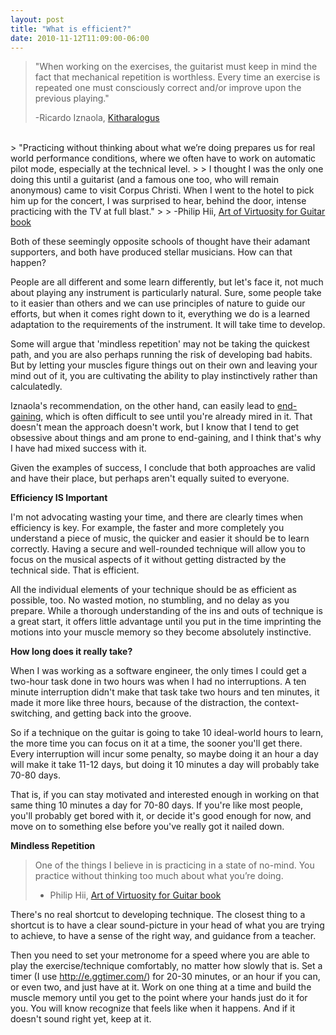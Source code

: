```yaml
---
layout: post
title: "What is efficient?"
date: 2010-11-12T11:09:00-06:00
---
```


> "When working on the exercises, the guitarist must keep in mind the  fact that mechanical repetition is worthless. Every time an exercise is  repeated one must consciously correct and/or improve upon the previous  playing." 
> 
> -Ricardo Iznaola, <a href="http://www.amazon.com/Kitharologus-Path-Virtuosity-Ricardo-Iznaola/dp/0786617748?ie=UTF8&amp;tag=willisguitabl-20&amp;link_code=btl&amp;camp=213689&amp;creative=392969" target="_blank">Kitharalogus</a>  
<br>
> "Practicing without thinking about what we’re doing prepares us for real world performance conditions, where we often have to work on automatic pilot mode, especially at the technical level. 
>
> I thought I was the only one doing this until a guitarist (and a famous one too, who will remain anonymous) came to visit Corpus Christi. When I went to the hotel to pick him up for the concert, I was surprised to hear, behind the door, intense practicing with the TV at full blast."
>
> -Philip Hii, <a href="http://philiphii.com/aovguitar/">Art of Virtuosity for Guitar book</a>

Both of these seemingly opposite schools of thought have their adamant supporters, and both have produced stellar musicians. How can that happen?

People are all different and some learn differently, but let's face it, not much about playing any instrument is particularly  natural. Sure, some people take to it easier than others and we can use  principles of nature to guide our efforts, but when it comes right down  to it, everything we do is a learned adaptation to the requirements of  the instrument. It will take time to develop. 

Some will argue that 'mindless repetition' may not be taking the quickest path, and you are also perhaps running the risk of developing bad habits. But by letting your muscles figure things out on their own and leaving your mind out of it, you are cultivating the ability to play instinctively rather than calculatedly. 

Iznaola's recommendation, on the other hand, can easily lead to <a href="http://www.frankmsheldon.com/blog/files/alexander-technique-end-gaining.html">end-gaining</a>, which is often difficult to see until you're already mired in it. That doesn't mean the approach doesn't work, but I know that I tend to get obsessive about things and am prone to end-gaining, and I think that's why I have had mixed success with it.

Given the examples of success, I conclude that both approaches are valid and have their place, but perhaps aren't equally suited to everyone. 

**Efficiency IS Important**

I'm not advocating wasting your time, and there are clearly times when efficiency is key. For example, the faster and more completely you understand a piece of music, the quicker and easier it should be to learn correctly. Having a secure and well-rounded technique will allow you to focus on the musical aspects of it without getting distracted by the technical side. That is efficient.

All the individual elements of your technique should be as efficient as possible, too. No wasted motion, no stumbling, and no delay as you prepare. While a thorough understanding of the ins and outs of technique is a great start, it offers little advantage until you put in the time imprinting the motions into your muscle memory so they  become absolutely instinctive.

**How long does it really take?**

When  I was working as a software engineer, the only times I could get a  two-hour task done in two hours was when I had no interruptions. A ten  minute interruption didn't make that task take two hours and ten  minutes, it made it more like three hours, because of the distraction,  the context-switching, and getting back into the groove.

So  if a technique on the guitar is going to take 10 ideal-world hours to  learn, the more time you can focus on it at a time, the sooner you'll  get there. Every interruption will incur some penalty, so maybe doing it  an hour a day will make it take 11-12 days, but doing it 10 minutes a  day will probably take 70-80 days.

That is, if you can  stay motivated and interested enough in working on that same thing 10  minutes a day for 70-80 days. If you're like most people, you'll  probably get bored with it, or decide it's good enough for now, and move  on to something else before you've really got it nailed down.

**Mindless Repetition**

> One of the things I believe in is practicing in a state of no-mind. You practice without thinking too much about what you’re doing.
>
> - Philip Hii, <a href="http://philiphii.com/aovguitar/">Art of Virtuosity for Guitar book</a> 

There's no real shortcut to developing technique. The closest thing to a shortcut is to have a clear sound-picture in your head of what you are trying to achieve, to have a sense of the right way, and guidance from a teacher.

Then you need to set your metronome for a speed where you are able to play the exercise/technique comfortably, no matter how slowly that is. Set a timer (I use <a href="http://e.ggtimer.com/">http://e.ggtimer.com/</a>) for 20-30 minutes, or an hour if you can, or even two, and just have at it. Work on one thing at a time and build the muscle memory until you get to the point where your hands just do it for you. You will know recognize that feels like when it happens. And if it doesn't sound right yet, keep at it.

